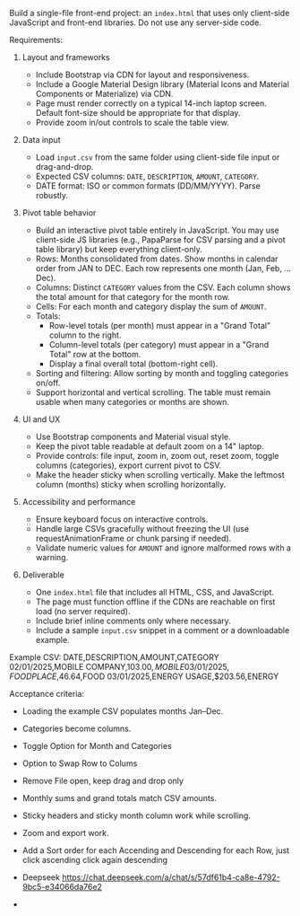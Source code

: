Build a single-file front-end project: an `index.html` that uses only client-side JavaScript and front-end libraries. Do not use any server-side code.

Requirements:
1. Layout and frameworks
   - Include Bootstrap via CDN for layout and responsiveness.
   - Include a Google Material Design library (Material Icons and Material Components or Materialize) via CDN.
   - Page must render correctly on a typical 14-inch laptop screen. Default font-size should be appropriate for that display.
   - Provide zoom in/out controls to scale the table view.

2. Data input
   - Load `input.csv` from the same folder using client-side file input or drag-and-drop.
   - Expected CSV columns: `DATE`, `DESCRIPTION`, `AMOUNT`, `CATEGORY`.
   - DATE format: ISO or common formats (DD/MM/YYYY). Parse robustly.

3. Pivot table behavior
   - Build an interactive pivot table entirely in JavaScript. You may use client-side JS libraries (e.g., PapaParse for CSV parsing and a pivot table library) but keep everything client-only.
   - Rows: Months consolidated from dates. Show months in calendar order from JAN to DEC. Each row represents one month (Jan, Feb, ... Dec).
   - Columns: Distinct `CATEGORY` values from the CSV. Each column shows the total amount for that category for the month row.
   - Cells: For each month and category display the sum of `AMOUNT`.
   - Totals:
     - Row-level totals (per month) must appear in a "Grand Total" column to the right.
     - Column-level totals (per category) must appear in a "Grand Total" row at the bottom.
     - Display a final overall total (bottom-right cell).
   - Sorting and filtering: Allow sorting by month and toggling categories on/off.
   - Support horizontal and vertical scrolling. The table must remain usable when many categories or months are shown.

4. UI and UX
   - Use Bootstrap components and Material visual style.
   - Keep the pivot table readable at default zoom on a 14" laptop.
   - Provide controls: file input, zoom in, zoom out, reset zoom, toggle columns (categories), export current pivot to CSV.
   - Make the header sticky when scrolling vertically. Make the leftmost column (months) sticky when scrolling horizontally.

5. Accessibility and performance
   - Ensure keyboard focus on interactive controls.
   - Handle large CSVs gracefully without freezing the UI (use requestAnimationFrame or chunk parsing if needed).
   - Validate numeric values for `AMOUNT` and ignore malformed rows with a warning.

6. Deliverable
   - One `index.html` file that includes all HTML, CSS, and JavaScript.
   - The page must function offline if the CDNs are reachable on first load (no server required).
   - Include brief inline comments only where necessary.
   - Include a sample `input.csv` snippet in a comment or a downloadable example.

Example CSV:
DATE,DESCRIPTION,AMOUNT,CATEGORY
02/01/2025,MOBILE COMPANY,$103.00,MOBILE
03/01/2025,FOOD PLACE,$46.64,FOOD
03/01/2025,ENERGY USAGE,$203.56,ENERGY


Acceptance criteria:
- Loading the example CSV populates months Jan–Dec.
- Categories become columns.
- Toggle Option for Month and Categories
- Option to Swap Row to Colums
- Remove File open, keep drag and drop only
- Monthly sums and grand totals match CSV amounts.
- Sticky headers and sticky month column work while scrolling.
- Zoom and export work.
- Add a Sort order for each Accending and Descending for each Row, just click ascending click again descending


- Deepseek https://chat.deepseek.com/a/chat/s/57df61b4-ca8e-4792-9bc5-e34066da76e2
- 
